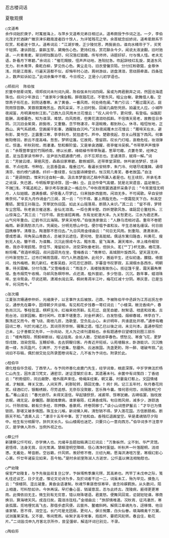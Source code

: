 <!-- { "loadSidebar": true } -->
忍古楼词话

夏敬观撰
   

    ○文道希
    余作词始於庚子，时寓居海上，与萍乡文道希兄弟日相过从，道希颇授予作词之法。一夕，李伯元茂才於酒肆广徵京津乐籍南渡者四十馀人，为评骘残花之举。余首赋念奴娇词，道希辈颇系节叹赏，和者遂十馀人。道希词云：“江湖岁晚，正少陵忧思，两鬓衰白。谁向水精帘子下，买笑千轻掷。凄诉鹍弦，豪斟玉斝，黛掩伤心色。更持红烛，赏花聊永今夕。闻说太液波翻，旧时驰道，一片青青麦。翠羽明珰飘泊尽，何况落红狼籍。传写师师，诗题好好，付与情人惜。老夫无语，卧看月下寒碧。”余词云：“催花羯鼓，怪声声动地，渔阳挝急。吹起辞枝红乱旋，莫道东风无力。析木青萍，桑乾白柳，梦见伤心色。黄尘走马，旧衣曾僱京陌。分付红粉歌筵，金尊休浅，同是江南客。行遍天涯都不似，却悔年时心迹。罥树游丝，迸盘清泪，思绕肠牵直。四条弦上，数声如诉如泣。”此词余集中不载，今日视之，正是小儿初学语也。

    ○郑叔问  陈伯弢
    於箧中朋辈词笺，得郑叔问未刊词九阕，陈伯弢未刊词四阕。虽或为两君删弃之词，然固沧海遗珠也。叔问少年游云：“谁家年少簇金鞍。醉夜踏花还。不管东风，暗尘台榭，歌舞借人看。空馀燕子衔花去，别院话春寒。未了黄昏，一番风雨，何处倚危阑。”青门引云：“雁过霜天近。庭院雨馀苔静。芙蓉寂寞晚芳丛，西风采采，不上旧时鬓。回阑几曲愁凭损。拍遍无人应。小城昨夜闻笛，月明满地秋江影。”己酉九日风雨木兰花慢云：“叹人间令节，更何恨，有登临。纵酩酊能酬，高楼暮色，知为谁深。难禁。向风雨夜，但黄花滴泪劝孤斟。不信情天易老，故教佳日多阴。沉沉旧会茱萸，颜鬓改，又重簪。念节物凄凉，年涯晼晚，都到秋心。休寻。暗怊怅地，正西山、爽气系疏襟。空画阑干影事，酒醒独自沉吟。”又秋夜闻雁木兰花慢云：“雁啼天在水，避秋影，莫书空。正露重江寒，亭亭斜月，犹挂虚弓。芦中。楚歌夜起，怨关山残笛下西风。何事衡阳倦羽，断云不度高峰。怱怱。梦转征蓬。忆故苑，雪留踪。叹长门灯暗，哀稳危柱，妆泪弹红。惊逢。听秋别枕，雨凄凄。愁和藓阶蛩。又是单衾酒醒，夜亭催冷吴枫。”书带草声声慢序云：“余既营草堂於竹隔桥南，缭以长廊，缘砌植书带草殆遍，葱翠可藉，贞萋冬荣，经神之遗，足当吾家读书种子。沤尹翁为题通德门榜，示不忘郑志也。言诵清芬，赋得一解。”词云：“芳披云缕，翠挹风签，森森旧家寒碧。散帙城阴，还带草堂深寂。休吟谢池梦好，恁诗痕、不点经席。书种在、比芸香盈亩，薤垂过尺。看遍长安桃李，朱门冷、何堪尽成蓬棘。诵得清芬，依约榜门通德。纤纤一重绿意，似当窗诗婢曾织。怅汉苑几青芜，春老故国。”自注云：“是调侧韵，惟宋刘泾自制一曲，汲古本梦窗词乙稿中所羼入者是也。杜王续刻，并承毛本之讹误，失已甚。今明板草堂诗馀，固一确讠佥。且泾作骨气高健，犹是北宋遗音，益足徵已。不揣浅，不辄追和之，聊示考存故谱之一格云尔。”中秋夜雨罢酒遣怀采桑子云：“今宵莫惜无明月，人似姮娥。酒满香螺。好夜看人尽梦过。归来独卧西窗雨，闲泪无多。不可闻歌。早自安排唤奈何。”辛亥九月作谒金门三阕，其一云：“行不得。塞上燕脂无色。一夜霜笳天下白。秋高空雁碛。莫惜王孙路泣。芳草犹伤旧国。如此关山摇落易。断肠入未识。”其二云：“留不得，梦转车尘宫陌。秋老衰兰催送客。金仙无泪滴。一炬仓黄半壁。四听楚歌风急。谁跽昆仑鳌柱坼。三山惊海立。”其三云：“归不得。哀些谁招离魄。东有龙蛇潜大泽。九关愁更北。江水为君还黑。山气何年重白。辽鹤书沉云海隔。梦来天地窄。”伯弢渔家傲云：“人静乌鸢相对语。重帘不卷肥梅雨。新录溅愁浓几许。凭阑处。分明无想山中住。便尔唱予谁和汝。平生总被名缰误。何日田园携橡芋。清尊注。陶潜那不思归去。”九日风雨金缕曲云：“何日无风雨。到重阳、潇潇淅淅，便成悉谱。帘角吴山青数点，总被浮云遮住。更何地、登高能赋。偶话东篱归路杳，料黄花、瘦到无人处。簪不得，为谁舞。沉沉此恨成今古。黯东南、星飞海沸，漏天难补。岸上维舟眠较稳，我亦寻常鸥鹭。奈佳节、淹留如许。消受深秋垂老别，但扶头、茗{艹丁}杯无数。檐花落，盼将曙。”夜造听枫园，叔问昌硕先在坐，雪梅香云：“晚寒切，高城脱叶旋西风。望天涯无伴，行吟渐觉愁工。过市灯稀雨霑屐，叩门人熟酒盈钟。此何夕，邂逅平生，还似初逢。朦胧。倚窗问，烛外梅梢，剩几新红。老客吴趋，对花忍忆游踪。岁暮音书叹寥寂，五湖烟水各西东。明朝事，待买霜鳊，分付乌篷。”又雪梅香云：“雨连夕，高楼独客故伤心。揽征篷千里，霜天暮角寒侵。鱼市烟荒午收楫，乌邨风急暝呼林。点还滴，槛外窗前，多少愁音。沉沉。数年事，蜡泪珠啼，坐冷鸳衾。尽说还期，潇湘水阔云深。枫树青凋半江叶，梅花红减十分阴。寒灰意，已是当年，何况而今。”

    ○张次珊
    江夏张次珊通参仲炘，光绪庚子，以言事忤太后被放。己酉，予被陈伯平中丞辟为江苏巡抚左参议，通参先在幕中，因得朝夕共谈咽。有见和花步饯春一萼红词云：“小楼深。敞沈香绮户，春色尚沉沉。筝柱弦温，棋枰玉冷，红袖来劝芳斟。乱花过、庭芜自碧，耐絮语、枝底和双禽。古苑台池，旧家园榭。都付闲吟。欢事不堪重念，对金杯满引，白发愁侵。烟柳春城，林亭白下，飘荡还又而今。倦飞绕、南枝几匝，浩歌里、空负乱山心。未识明年，共谁底处开襟。”通参有瞻园词二卷，刊於光绪乙巳。其词芬芳悱恻，骚雅之遗。惜乙巳以後之词，未见刊本。盖通参殁於己未，公子善都又先卒，一孙尚幼，无人为之续刊遣稿也。余有题通参日望楼饯别图三部乐云：“楼角残阳，照蓟柳断丝，暗沾瑶席。会长人散，空赋歧亭春色。惯愁见、寒食飞花，更梦惊戍鼓，泪染宫陌。玉鞭却倚，去去铜鞮归客。丹青近开短纸，认苑墙翳水，卧游能识。沉沉晚霞一缕，东风盈尺。引离怀、万千迸集，愁靥外、云迷故国。洗盏更酌，除一醉、堪破岑寂。”此词旧不存稿，偶於朋交处见所录图卷词有之，几不省为予词也。附录於此。

    ○桂伯华
    德化桂伯华念祖，丁酉举人。与予同师善化皮鹿门先生，经学词章，根底深厚。中岁学佛法於杨仁山先生，因东渡习梵文，通密宗，遂证涅槃於日本。其遗著未刊。余箧中有词笺四：丁香结云：“积雨侵阶，同云蔽野，墙外屐声来往。倚绳床经案，朝又暮、时霎龛灯都上。文园情绪减，才触拨、禅关又放。人间天界，刹那轮转，肠回无像。忄网忄网。记三五年时，秋月春花同赏。绿酒红灯，银鞍绣毂，尽劳追想。无奈存没聚散，苦乐殊今曩。惟何恩何怨，尚隔莲邦兮蚃。”蓦山溪云：“春光欲尽。未得天涯信。早起镇恹恹，减裘带、馀寒犹嫩。古碑临罢，独枕故衣眠，魂无定。身慵困。酿就维摩病。谁家巷陌，红满香成阵。旬日雨风频，减多少，游踪逸兴。忏除烦恼，赖有贝多经，帘押静。香篆烬。终卷阴移寸。”读小山词菩萨鬘云：“才华已为情锁损。那堪又被多情困。珠玉女儿喉。新词懒入眸。清愁销不得。梦入莲花国。方信断肠痴。断肠天不知。”虞美人云：“凄凉十五年中事。苦了他和自。香残红退画堂空。早是柔魂销尽夕阳中。他生有分相厮守。拚共天长久。仙山楼阁也迷茫。只要只心一意向西方。”伯华词多不注意平仄，是学佛人所作，当例外视之也。

    ○蔡公忏
    新建蔡公忏可权，亦学佛人也。光绪辛丑题拙稿满江红词云：“万象枞然，尘不到、华严灵馆。君悟得、法身无我，日光常满。慧眼澄明空障碍，信心清净时薰盥。听秋声一叶落酲桐，消烦懑。无着处，琴音断。空谷籁，仟风转。羡好修不倦，兰纫九畹。愿海洪涛喧万里，寒烟幻影心心篆。忏廿年诸妄见如来，吾今勉。”是时余前室陈淑人方逝世，公忏盖以佛法相勉慰也。

    ○严幼陵
    侯官严幼陵复，与予先後监叔复旦公学，予妹壻熊季廉元锷，其高弟也。丙竿丁未戊申之际，笺札往还谈艺，日夕无虚，惟论文论诗为多，及於词者不过一二，词虽未工，殆为罕见。摸鱼儿云：“傍楼阴、湿云凝重，黄昏虫语凄絮。秋魂节奏孱僽惊寒早，谁念竛竮羁旅。从头数问，陌上相逢，可料愁如许。今休再误。早打叠心苗，销凝意蕊，忍与此终古。茂陵病，捱得更更寒雨。此情依旧无主。微生别有无穷意，错认晓珠堪语。君莫怒。便舞凤回鸾，讵就轻轻谱。移商换羽，算海啸天风。成连归矣，霜泪冻弦柱。”金缕曲云：“旅邸情难遣。况秋宵、征鸿凄厉，寒衾孤展。觅地埋忧高飞去，那借步虚风便。云窗外、鳌蟾斜眄。解佩江皋魂先与，迓移情、他日谁家辇。思不得，泪空泫。长门可是无团扇。更何人、偋兰惋蕙，白头仙眷。填海精禽千万翼，试测蓬莱深浅。又不是、等间莺燕。咏絮才高寻常事，抱孤怀、要把风轮转。春且住，勒花片。”二词皆戊申九月客北京所作，尝呈彊邨，解连环词已别见，不录。

    ○陶伯荪
